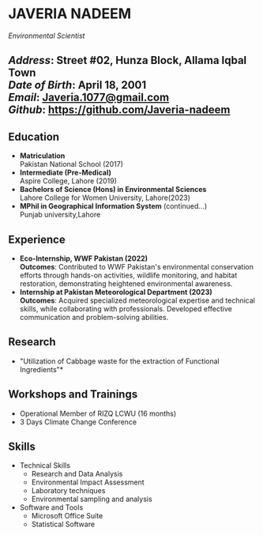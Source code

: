 # JAVERIA NADEEM
*Environmental Scientist*

*Address*: Street #02, Hunza Block, Allama Iqbal Town  
*Date of Birth*: April 18, 2001 <br>
*Email*: Javeria.1077@gmail.com <br>
*Github*: https://github.com/Javeria-nadeem
---
## Education
- **Matriculation** <br>
Pakistan National School (2017)
- **Intermediate (Pre-Medical)**<br>
Aspire College, Lahore (2019)
- **Bachelors of Science (Hons) in Environmental Sciences**<br>
Lahore College for Women University, Lahore(2023)
- **MPhil in Geographical Information System** (continued...)<br>
Punjab university,Lahore

## Experience
- **Eco-Internship, WWF Pakistan (2022)**<br>
  **Outcomes**: Contributed to WWF Pakistan's environmental conservation efforts through hands-on activities, wildlife monitoring, and habitat restoration, demonstrating heightened environmental awareness.
- **Internship at Pakistan Meteorological Department (2023)**<br>
  **Outcomes**: Acquired specialized meteorological expertise and technical skills, while collaborating with professionals. Developed effective communication and problem-solving abilities.
   

## Research
* "Utilization of Cabbage waste for the extraction of Functional Ingredients"*

## Workshops and Trainings
-  Operational Member of RIZQ LCWU (16 months)
-  3 Days Climate Change Conference

## Skills
- Technical Skills
   - Research and Data Analysis
   - Environmental Impact Assessment
   - Laboratory techniques
   - Environmental sampling and analysis
- Software and Tools
  - Microsoft Office Suite
  - Statistical Software
